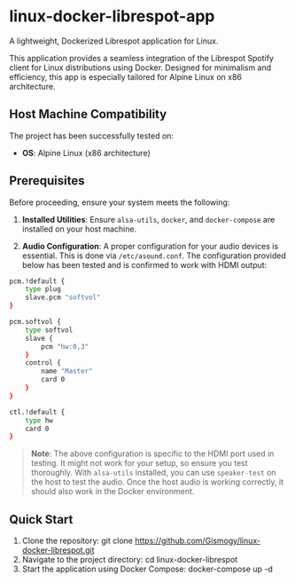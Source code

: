 # linux-docker-librespot-app
A lightweight, Dockerized Librespot application for Linux.

This application provides a seamless integration of the Librespot Spotify client for Linux distributions using Docker. Designed for minimalism and efficiency, this app is especially tailored for Alpine Linux on x86 architecture.

## Host Machine Compatibility
The project has been successfully tested on:
- **OS**: Alpine Linux (x86 architecture)

## Prerequisites

Before proceeding, ensure your system meets the following:

1. **Installed Utilities**: Ensure `alsa-utils`, `docker`, and `docker-compose` are installed on your host machine.
   
2. **Audio Configuration**: A proper configuration for your audio devices is essential. This is done via `/etc/asound.conf`. The configuration provided below has been tested and is confirmed to work with HDMI output:

```bash
pcm.!default {
    type plug
    slave.pcm "softvol"
}

pcm.softvol {
    type softvol
    slave {
        pcm "hw:0,3"
    }
    control {
        name "Master"
        card 0
    }
}

ctl.!default {
    type hw
    card 0
}
```
> **Note**: The above configuration is specific to the HDMI port used in testing. It might not work for your setup, so ensure you test thoroughly. With `alsa-utils` installed, you can use `speaker-test` on the host to test the audio. Once the host audio is working correctly, it should also work in the Docker environment.

## Quick Start

1. Clone the repository: git clone https://github.com/Gismogy/linux-docker-librespot.git
2. Navigate to the project directory: cd linux-docker-librespot
3. Start the application using Docker Compose: docker-compose up -d
